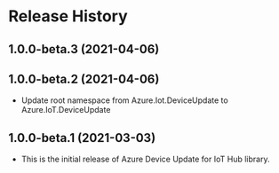 # Release History

## 1.0.0-beta.3 (2021-04-06)


## 1.0.0-beta.2 (2021-04-06)
* Update root namespace from Azure.Iot.DeviceUpdate to Azure.IoT.DeviceUpdate

## 1.0.0-beta.1 (2021-03-03)
* This is the initial release of Azure Device Update for IoT Hub library. 
